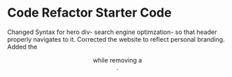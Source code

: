 # Code Refactor Starter Code
Changed Syntax for hero div- search engine optimzation- so that header properly navigates to it. 
Corrected the website to reflect personal branding.
Added the <header> while removing a <div>.
